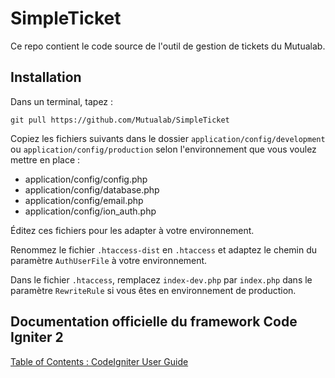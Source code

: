 # SimpleTicket

Ce repo contient le code source de l'outil de gestion de tickets du Mutualab.

## Installation

Dans un terminal, tapez :

    git pull https://github.com/Mutualab/SimpleTicket

Copiez les fichiers suivants dans le dossier `application/config/development` ou `application/config/production` selon l'environnement que vous voulez mettre en place :
- application/config/config.php
- application/config/database.php
- application/config/email.php
- application/config/ion_auth.php

Éditez ces fichiers pour les adapter à votre environnement.

Renommez le fichier `.htaccess-dist` en `.htaccess` et adaptez le chemin du paramètre `AuthUserFile` à votre environnement.

Dans le fichier `.htaccess`, remplacez `index-dev.php` par `index.php` dans le paramètre `RewriteRule` si vous êtes en environnement de production.

## Documentation officielle du framework Code Igniter 2

[Table of Contents : CodeIgniter User Guide](http://www.codeigniter.com/userguide2/toc.html)

